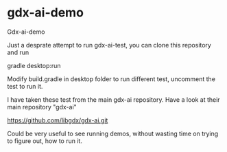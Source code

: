 # gdx-ai-demo
Gdx-ai-demo

Just a desprate attempt to run gdx-ai-test, you can clone this repository and run 

gradle desktop:run 

Modify build.gradle in desktop folder to run different test, uncomment the test to run it.

I have taken these test from the main gdx-ai repository. Have a look at their main repository "gdx-ai"

https://github.com/libgdx/gdx-ai.git

Could be very useful to see running demos, without wasting time on trying to figure out, how to run it.
